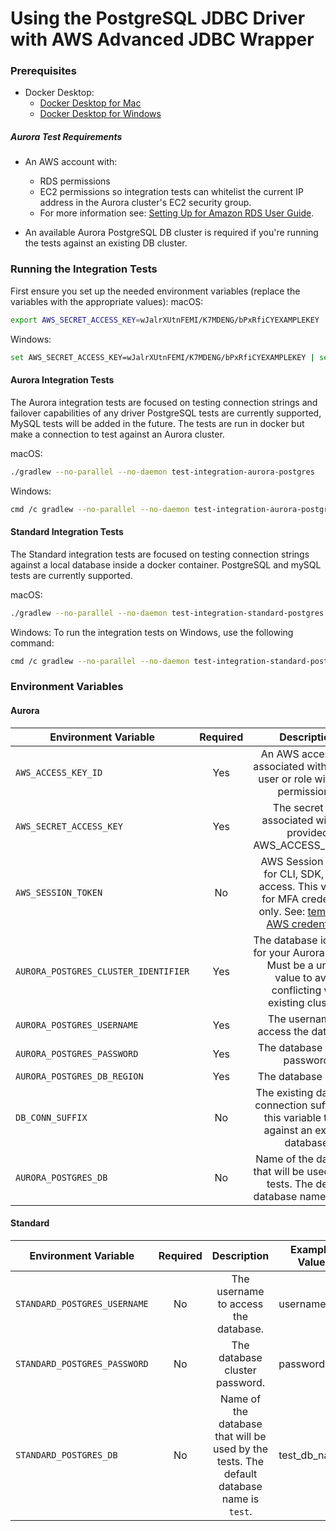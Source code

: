 # Using the PostgreSQL JDBC Driver with AWS Advanced JDBC Wrapper

### Prerequisites

- Docker Desktop:
  - [Docker Desktop for Mac](https://docs.docker.com/desktop/install/mac-install/)
  - [Docker Desktop for Windows](https://docs.docker.com/desktop/install/windows-install/)

##### Aurora Test Requirements
- An AWS account with:
  - RDS permissions
  - EC2 permissions so integration tests can whitelist the current IP address in the Aurora cluster's EC2 security group.
  - For more information see: [Setting Up for Amazon RDS User Guide](https://docs.aws.amazon.com/AmazonRDS/latest/UserGuide/CHAP_SettingUp.html).

- An available Aurora PostgreSQL DB cluster is required if you're running the tests against an existing DB cluster.

### Running the Integration Tests

First ensure you set up the needed environment variables (replace the variables with the appropriate values):
macOS:
```bash
export AWS_SECRET_ACCESS_KEY=wJalrXUtnFEMI/K7MDENG/bPxRfiCYEXAMPLEKEY  AWS_ACCESS_KEY_ID=ASIAIOSFODNN7EXAMPLE AWS_SESSION_TOKEN=AQoDYXdzEJr...<remainder of session token> AURORA_POSTGRES_CLUSTER_IDENTIFIER=XYZ.us-east-2.rds.amazonaws.com AURORA_POSTGRES_USERNAME=username AURORA_POSTGRES_PASSWORD=password AURORA_POSTGRES_DB_REGION=us-east-2```
```
Windows:
```bash
set AWS_SECRET_ACCESS_KEY=wJalrXUtnFEMI/K7MDENG/bPxRfiCYEXAMPLEKEY | set AWS_ACCESS_KEY_ID=ASIAIOSFODNN7EXAMPLE | set AWS_SESSION_TOKEN=AQoDYXdzEJr...<remainder of session token> | set AURORA_POSTGRES_CLUSTER_IDENTIFIER=XYZ.us-east-2.rds.amazonaws.com | set AURORA_POSTGRES_USERNAME=username | set AURORA_POSTGRES_PASSWORD=password | set AURORA_POSTGRES_DB_REGION=us-east-2```
```
#### Aurora Integration Tests

The Aurora integration tests are focused on testing connection strings and failover capabilities of any driver
PostgreSQL tests are currently supported, MySQL tests will be added in the future.
The tests are run in docker but make a connection to test against an Aurora cluster.

macOS:
```bash
./gradlew --no-parallel --no-daemon test-integration-aurora-postgres
```
Windows:
```bash
cmd /c gradlew --no-parallel --no-daemon test-integration-aurora-postgres
```
#### Standard Integration Tests

The Standard integration tests are focused on testing connection strings against a local database inside a docker container.
PostgreSQL and mySQL tests are currently supported.

macOS:
```bash
./gradlew --no-parallel --no-daemon test-integration-standard-postgres
```
Windows:
To run the integration tests on Windows, use the following command:
```bash
cmd /c gradlew --no-parallel --no-daemon test-integration-standard-postgres
``` 

### Environment Variables

#### Aurora
| Environment Variable | Required |                                                                                                    Description                                                                                                    | Example Value                              |
| ---------------- |:--------:|:-----------------------------------------------------------------------------------------------------------------------------------------------------------------------------------------------------------------:|--------------------------------------------|
| `AWS_ACCESS_KEY_ID` |   Yes    |                                                                    An AWS access key associated with an IAM user or role with RDS permissions.                                                                    | ASIAIOSFODNN7EXAMPLE                       |
| `AWS_SECRET_ACCESS_KEY` |   Yes    |                                                                          The secret key associated with the provided AWS_ACCESS_KEY_ID.                                                                           | wJalrXUtnFEMI/K7MDENG/bPxRfiCYEXAMPLEKEY   |
| `AWS_SESSION_TOKEN` |    No    | AWS Session Token for CLI, SDK, & API access. This value is for MFA credentials only. See: [temporary AWS credentials](https://docs.aws.amazon.com/IAM/latest/UserGuide/id_credentials_temp_use-resources.html).. | AQoDYXdzEJr...<remainder of session token> |
| `AURORA_POSTGRES_CLUSTER_IDENTIFIER` |   Yes    |                                               The database identifier for your Aurora cluster. Must be a unique value to avoid conflicting with existing clusters.                                                | db-identifier                              |
| `AURORA_POSTGRES_USERNAME` |   Yes    |                                                                                       The username to access the database.                                                                                        | username                                   |
| `AURORA_POSTGRES_PASSWORD` |   Yes    |                                                                                          The database cluster password.                                                                                           | password                                   |
| `AURORA_POSTGRES_DB_REGION` |   Yes    |                                                                                               The database region.                                                                                                | us-east-2                                  |
| `DB_CONN_SUFFIX` |    No    |                                                          The existing database connection suffix. Use this variable to run against an existing database.                                                          | XYZ.us-east-2.rds.amazonaws.com            |
| `AURORA_POSTGRES_DB` |    No    |                                                             Name of the database that will be used by the tests. The default database name is `test`.                                                             | test_db_name                               |


#### Standard
| Environment Variable         | Required |                                                          Description                                                           | Example Value |
|------------------------------|:--------:|:------------------------------------------------------------------------------------------------------------------------------:|---------------|
| `STANDARD_POSTGRES_USERNAME` |    No    |                                              The username to access the database.                                              | username      |
| `STANDARD_POSTGRES_PASSWORD` |    No    |                                                 The database cluster password.                                                 | password      |
| `STANDARD_POSTGRES_DB`       |    No    |   Name of the database that will be used by the tests. The default database name is `test`.    | test_db_name  |

